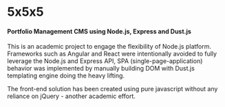 # 5x5x5
#### Portfolio Management CMS using Node.js, Express and Dust.js

This is an academic project to engage the flexibility of Node.js platform. Frameworks such as Angular and React were intentionally avoided to fully leverage the Node.js and Express API, SPA (single-page-application) behavior was implemented by manually building DOM with Dust.js templating engine doing the heavy lifting.

The front-end solution has been created using pure javascript without any reliance on jQuery - another academic effort.
